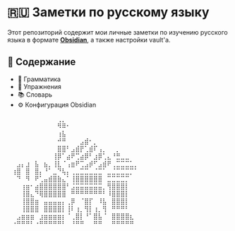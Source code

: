 # 🇷🇺 Заметки по русскому языку

Этот репозиторий содержит мои личные заметки по изучению русского языка в формате **[Obsidian](https://obsidian.md/)**, а также настройки vault'а.

## 📁 Содержание

- 📘 Грамматика  
- 📝 Упражнения
- 📚 Словарь
- ⚙️ Конфигурация Obsidian

⠀⠀⠀⠀⠀⠀⠀⠀⠀⠀⠀⢀⡀⠀⠀⠀⠀⠀⠀⠀⠀⠀⠀⠀⠀⠀⠀⠀⠀⠀
⠀⠀⠀⠀⠀⠀⠀⠀⠀⠀⠀⠻⠿⠂⠀⠀⠀⠀⠀⠀⠀⠀⠀⠀⠀⠀⠀⠀⠀⠀
⠀⠀⠀⠀⠀⠀⠀⠀⠀⠀⠀⢰⣧⠀⠀⠀⠀⠀⠀⠀⠀⠀⠀⠀⠀⠀⠀⠀⠀⠀
⠀⠀⠀⠀⠀⠀⠀⠀⠀⠀⠀⠚⠛⠀⠀⠀⣠⣾⠂⡀⠀⠀⠀⠀⠀⠀⠀⠀⠀⠀
⠀⠀⠀⠀⠀⠀⠀⠀⠀⠀⠀⣿⣿⠃⣠⣾⡟⢁⣾⠏⢠⡀⠀⠀⡀⠀⠀⠀⠀⠀
⠀⠀⠀⠀⠀⠀⠀⠀⠀⠀⢸⡿⠁⣴⠟⢉⣴⡿⠃⣰⡿⢁⣄⠘⣛⣀⣀⠀⠀⠀
⠀⠀⣠⡄⣰⠀⣧⠀⣦⡀⢸⣇⠈⢠⣶⠟⢉⣠⡾⠋⣠⣾⠟⢀⣉⣉⣉⣁⡀⠀
⠀⢰⣿⠀⣿⠀⣿⡄⠘⠁⣀⠙⢧⡄⢀⣀⣉⣉⣀⣈⣉⠁⣀⣈⣉⣉⣉⡉⠁⠀
⠀⠀⠙⠀⠻⠀⠟⢁⣤⣾⣿⣷⣄⠁⢸⣿⣿⣿⣿⣿⣿⠀⣉⣉⣉⣉⡉⠀⠀⠀
⠀⠀⠀⢰⣶⠂⣴⣿⣿⣿⣿⣿⣿⠃⣨⣭⣭⣭⣭⣭⣭⡀⢻⣿⣿⣿⡇⠀⠀⠀
⠀⠀⠀⢸⣿⣄⠙⢿⣿⣿⣿⣿⣿⠀⠛⠛⠛⠛⠛⠛⠛⠃⠸⣿⣿⣿⡇⠀⠀⠀
⠀⠀⠀⢸⣿⣿⣶⠀⣤⣤⣤⣤⡄⢀⡿⠀⠈⣿⡏⠀⠸⣧⠀⣿⣿⣿⡇⠀⠀⠀
⠀⠀⠀⢸⣿⣿⣿⠀⣿⣿⣿⣿⡇⢸⠇⢰⡀⢻⡇⢰⡀⢻⠀⠛⠛⠛⠃⠀⠀⠀
⠀⠀⣠⣶⣶⣶⠀⣰⣶⣶⣶⣶⡆⠈⢀⣿⡇⠘⠁⣿⣧⠈⠀⣿⣿⣿⣿⣆⠀⠀
⠀⠐⠛⠛⠛⠃⠐⠛⠛⠛⠛⠛⠃⠀⠘⠛⠛⠀⠀⠛⠛⠀⠀⠛⠛⠛⠛⠛⠀⠀